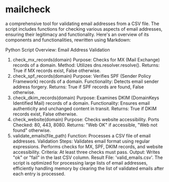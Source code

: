 # mailcheck
a comprehensive tool for validating email addresses from a CSV file. The script includes functions for checking various aspects of email addresses, ensuring their legitimacy and functionality. Here's an overview of its components and functionalities, rewritten using Markdown:

Python Script Overview: Email Address Validation
1. check_mx_records(domain)
Purpose: Checks for MX (Mail Exchange) records of a domain.
Method: Utilizes dns.resolver.resolve().
Returns: True if MX records exist, False otherwise.
2. check_spf_records(domain)
Purpose: Verifies SPF (Sender Policy Framework) records of a domain.
Functionality: Detects email sender address forgery.
Returns: True if SPF records are found, False otherwise.
3. check_dkim_records(domain)
Purpose: Examines DKIM (DomainKeys Identified Mail) records of a domain.
Functionality: Ensures email authenticity and unchanged content in transit.
Returns: True if DKIM records exist, False otherwise.
4. check_website(domain)
Purpose: Checks website accessibility.
Ports Checked: 80, 443, 8080.
Returns: "Web OK" if accessible, "Web not found" otherwise.
5. validate_emails(file_path)
Function: Processes a CSV file of email addresses.
Validation Steps:
Validates email format using regular expressions.
Performs checks for MX, SPF, DKIM records, and website accessibility.
Criteria: At least three checks must pass.
Output: Writes "ok" or "fail" in the last CSV column.
Result File: 'valid_emails.csv'.
The script is optimized for processing large lists of email addresses, efficiently handling memory by clearing the list of validated emails after each entry is processed.
